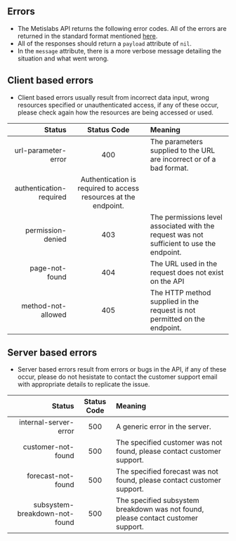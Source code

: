 ## Errors

* The Metislabs API returns the following error codes. All of the errors are returned in the standard format mentioned [here](#response-format). 
* All of the responses should return a `payload` attribute of `nil`.
* In the `message` attribute, there is a more verbose message detailing the situation and what went wrong.

## Client based errors

* Client based errors usually result from incorrect data input, wrong resources specified or unauthenticated access, if any of these occur, please check again how the resources are being accessed or used.

Status | Status Code | Meaning
-----: | :-----------: | :--------
url-parameter-error | 400 | The parameters supplied to the URL are incorrect or of a bad format.
authentication-required | Authentication is required to access resources at the endpoint.
permission-denied | 403 | The permissions level associated with the request was not sufficient to use the endpoint.
page-not-found | 404 | The URL used in the request does not exist on the API
method-not-allowed | 405 | The HTTP method supplied in the request is not permitted on the endpoint.

## Server based errors

* Server based errors result from errors or bugs in the API, if any of these occur, please do not hesistate to contact the customer support email with appropriate details to replicate the issue.

Status | Status Code | Meaning
-----: | :-----------: | :--------
internal-server-error | 500 | A generic error in the server.
customer-not-found | 500 | The specified customer was not found, please contact customer support.
forecast-not-found | 500 | The specified forecast was not found, please contact customer support.
subsystem-breakdown-not-found | 500 | The specified subsystem breakdown was not found, please contact customer support.
